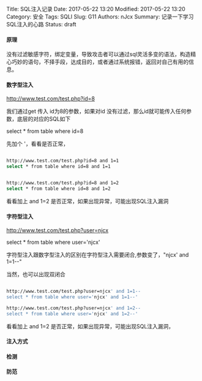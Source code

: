 Title: SQL注入记录
Date: 2017-05-22 13:20
Modified: 2017-05-22 13:20
Category: 安全
Tags: SQLI
Slug: G11
Authors: nJcx
Summary: 记录一下学习SQL注入的心路
Status: draft
#### 原理

没有过滤敏感字符，绑定变量，导致攻击者可以通过sql灵活多变的语法，构造精心巧妙的语句，不择手段，达成目的，或者通过系统报错，返回对自己有用的信息。

#### 数字型注入

http://www.test.com/test.php?id=8

我们通过get 传入 id为8的参数，如果对id 没有过滤，那么id就可能传入任何参数，底层的对应的SQL如下

select * from table where id=8

先加个 '，看看是否正常，

```bash

http://www.test.com/test.php?id=8 and 1=1
select * from table where id=8 and 1=1


http://www.test.com/test.php?id=8 and 1=2
select * from table where id=8 and 1=2

```
看看加上 and 1=2 是否正常，如果出现异常，可能出现SQL注入漏洞

#### 字符型注入
http://www.test.com/test.php?user=njcx

select * from table where user='njcx'

字符型注入跟数字型注入的区别在字符型注入需要闭合,参数变了，"njcx' and 1=1--"

当然，也可以出现双闭合

```bash

http://www.test.com/test.php?user=njcx' and 1=1-- 
select * from table where user='njcx' and 1=1--'

http://www.test.com/test.php?user=njcx' and 1=2-- 
select * from table where user='njcx' and 1=2--'
```
看看加上 and 1=2 是否正常，如果出现异常，可能出现SQL注入漏洞，
#### 注入方式


#### 检测


#### 防范